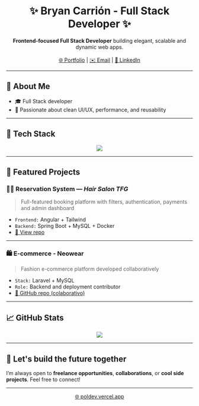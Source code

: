 <h1 align="center">✨ Bryan Carrión - Full Stack Developer ✨</h1>

<p align="center">
  <b>Frontend-focused Full Stack Developer</b> building elegant, scalable and dynamic web apps.
  <br><br>
  <a href="https://mi-portfolioweb.vercel.app" target="_blank">🌐 Portfolio</a> |
  <a href="mailto:bryancarrion2104@email.com">✉️ Email</a> |
  <a href="https://www.linkedin.com/in/bryan20">🔗 LinkedIn</a>
</p>

---

## 🚀 About Me

- 🎓 Full Stack developer
- 🧠 Passionate about clean UI/UX, performance, and reusability

---

## 🧰 Tech Stack

<p align="center">
  <img src="https://skillicons.dev/icons?i=html,css,js,react,angular,tailwind,bootstrap,java,php,nodejs,spring,laravel,mysql,docker,SQL" />
</p>

---

## 📌 Featured Projects

### 💇‍♂️ Reservation System — *Hair Salon TFG*
> Full-featured booking platform with filters, authentication, payments and admin dashboard

- `Frontend:` Angular + Tailwind
- `Backend:` Spring Boot + MySQL + Docker
- [🔗 View repo](https://github.com/miusuario/reservas)

---

### 🛍️ E-commerce - Neowear
> Fashion e-commerce platform developed collaboratively

- `Stack:` Laravel + MySQL
- `Role:` Backend and deployment contributor
- [🔗 GitHub repo (colaborativo)](https://github.com/org/neowear)

---

## 📈 GitHub Stats

<p align="center">
  <img src="https://github-readme-stats.vercel.app/api?username=tuusuario&show_icons=true&theme=tokyonight&hide_title=true&hide=issues" />
</p>

---

## 🤖 Let's build the future together

I’m always open to **freelance opportunities**, **collaborations**, or **cool side projects**. Feel free to connect!

---

<p align="center">
  <a href="https://poldev.vercel.app" target="_blank">🌐 poldev.vercel.app</a>
</p>
